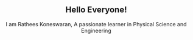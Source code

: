 <p align="center">
 <h2 align="center">Hello Everyone!</h2>
 <p align="center">I am Rathees Koneswaran, A passionate learner in Physical Science and Engineering</p>
</p>
